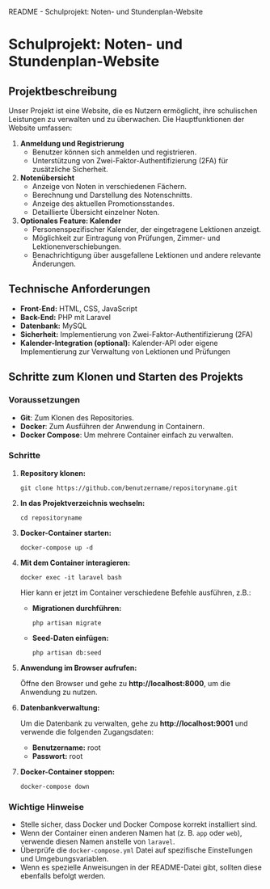   README - Schulprojekt: Noten- und Stundenplan-Website

Schulprojekt: Noten- und Stundenplan-Website
============================================

Projektbeschreibung
-------------------

Unser Projekt ist eine Website, die es Nutzern ermöglicht, ihre schulischen Leistungen zu verwalten und zu überwachen. Die Hauptfunktionen der Website umfassen:

1.  **Anmeldung und Registrierung**
    *   Benutzer können sich anmelden und registrieren.
    *   Unterstützung von Zwei-Faktor-Authentifizierung (2FA) für zusätzliche Sicherheit.
2.  **Notenübersicht**
    *   Anzeige von Noten in verschiedenen Fächern.
    *   Berechnung und Darstellung des Notenschnitts.
    *   Anzeige des aktuellen Promotionsstandes.
    *   Detaillierte Übersicht einzelner Noten.
3.  **Optionales Feature: Kalender**
    *   Personenspezifischer Kalender, der eingetragene Lektionen anzeigt.
    *   Möglichkeit zur Eintragung von Prüfungen, Zimmer- und Lektionenverschiebungen.
    *   Benachrichtigung über ausgefallene Lektionen und andere relevante Änderungen.

Technische Anforderungen
------------------------

*   **Front-End:** HTML, CSS, JavaScript
*   **Back-End:** PHP mit Laravel
*   **Datenbank:** MySQL
*   **Sicherheit:** Implementierung von Zwei-Faktor-Authentifizierung (2FA)
*   **Kalender-Integration (optional):** Kalender-API oder eigene Implementierung zur Verwaltung von Lektionen und Prüfungen

Schritte zum Klonen und Starten des Projekts
--------------------------------------------

### Voraussetzungen

*   **Git**: Zum Klonen des Repositories.
*   **Docker**: Zum Ausführen der Anwendung in Containern.
*   **Docker Compose**: Um mehrere Container einfach zu verwalten.

### Schritte

1.  **Repository klonen:**
    
        git clone https://github.com/benutzername/repositoryname.git
    
2.  **In das Projektverzeichnis wechseln:**
    
        cd repositoryname
    
3.  **Docker-Container starten:**
    
        docker-compose up -d
    
4.  **Mit dem Container interagieren:**
    
        docker exec -it laravel bash
    
    Hier kann er jetzt im Container verschiedene Befehle ausführen, z.B.:
    
    *   **Migrationen durchführen:**
        
            php artisan migrate
        
    *   **Seed-Daten einfügen:**
        
            php artisan db:seed
        
5.  **Anwendung im Browser aufrufen:**
    
    Öffne den Browser und gehe zu **http://localhost:8000**, um die Anwendung zu nutzen.
    
6.  **Datenbankverwaltung:**
    
    Um die Datenbank zu verwalten, gehe zu **http://localhost:9001** und verwende die folgenden Zugangsdaten:
    
    *   **Benutzername:** root
    *   **Passwort:** root
7.  **Docker-Container stoppen:**
    
        docker-compose down
    

### Wichtige Hinweise

*   Stelle sicher, dass Docker und Docker Compose korrekt installiert sind.
*   Wenn der Container einen anderen Namen hat (z. B. `app` oder `web`), verwende diesen Namen anstelle von `laravel`.
*   Überprüfe die `docker-compose.yml` Datei auf spezifische Einstellungen und Umgebungsvariablen.
*   Wenn es spezielle Anweisungen in der README-Datei gibt, sollten diese ebenfalls befolgt werden.
